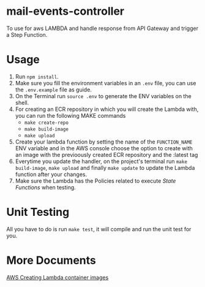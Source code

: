 # mail-events-controller
To use for aws LAMBDA and handle response from API Gateway and trigger a Step Function.

# Usage

1. Run `npm install`.
2. Make sure you fill the environment variables in an `.env` file, you can use the `.env.example` file as guide.
3. On the Terminal run `source .env` to generate the ENV variables on the shell.
4. For creating an ECR repository in which you will create the Lambda with, you can run the following MAKE commands
    * `make create-repo`
    * `make build-image`
    * `make upload`
5. Create your lambda function by setting the name of the `FUNCTION_NAME` ENV variable and in the AWS console choose the option to create with an image with the previoously created ECR repository and the :latest tag
6. Everytime you update the handler, on the project's terminal run `make build-image`, `make upload` and finally `make update` to update the Lambda function after your changes.
7. Make sure the Lambda has the Policies related to execute *State Functions* when testing.

# Unit Testing
All you have to do is run `make test`, it will compile and run the unit test for you.

# More Documents
[AWS Creating Lambda container images](https://docs.aws.amazon.com/lambda/latest/dg/images-create.html)
